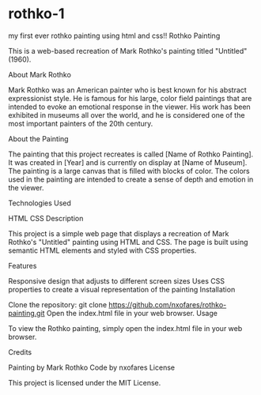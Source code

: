 # rothko-1
my first ever rothko painting using html and css!!
Rothko Painting

This is a web-based recreation of Mark Rothko's painting titled "Untitled" (1960).

About Mark Rothko

Mark Rothko was an American painter who is best known for his abstract expressionist style. He is famous for his large, color field paintings that are intended to evoke an emotional response in the viewer. His work has been exhibited in museums all over the world, and he is considered one of the most important painters of the 20th century.

About the Painting

The painting that this project recreates is called [Name of Rothko Painting]. It was created in [Year] and is currently on display at [Name of Museum]. The painting is a large canvas that is filled with blocks of color. The colors used in the painting are intended to create a sense of depth and emotion in the viewer.

Technologies Used

HTML
CSS
Description

This project is a simple web page that displays a recreation of Mark Rothko's "Untitled" painting using HTML and CSS. The page is built using semantic HTML elements and styled with CSS properties.

Features

Responsive design that adjusts to different screen sizes
Uses CSS properties to create a visual representation of the painting
Installation

Clone the repository:
git clone https://github.com/nxofares/rothko-painting.git
Open the index.html file in your web browser.
Usage

To view the Rothko painting, simply open the index.html file in your web browser.

Credits

Painting by Mark Rothko
Code by nxofares
License


This project is licensed under the MIT License.
